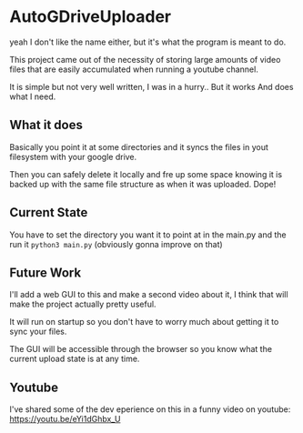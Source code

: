# AutoGDriveUploader

yeah I don't like the name either, but it's what the program is meant to do.

This project came out of the necessity of storing large amounts of video files that are easily accumulated when running a youtube channel.

It is simple but not very well written, I was in a hurry.. But it works And does what I need.

## What it does

Basically you point it at some directories and it syncs the files in yout filesystem with your google drive.

Then you can safely delete it locally and fre up some space knowing it is backed up with the same file structure as when it was uploaded. Dope!

## Current State

You have to set the directory you want it to point at in the main.py and the run it `python3 main.py` (obviously gonna improve on that)

## Future Work

I'll add a web GUI to this and make a second video about it, I think that will make the project actually pretty useful.

It will run on startup so you don't have to worry much about getting it to sync your files.

The GUI will be accessible through the browser so you know what the current upload state is at any time.

## Youtube

I've shared some of the dev eperience on this in a funny video on youtube: https://youtu.be/eYi1dGhbx_U
